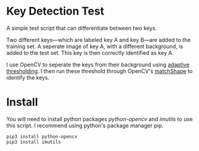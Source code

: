 # Key Detection Test

A simple test script that can differentiate between two keys.

Two different keys—which are labeled key A and key B—are added to the training set. A seperate image of key A, with a different background, is added to the test set. This key is then correctly identified as key A.

I use OpenCV to seperate the keys from their background using [adaptive thresholding](https://docs.opencv.org/trunk/d7/d4d/tutorial_py_thresholding.html). I then run these threshold through OpenCV's [matchShape](https://www.learnopencv.com/shape-matching-using-hu-moments-c-python/) to identify the keys.

# Install

You will need to install python packages *python-opencv* and *imutils* to use this script.
I recommend using python's package manager pip.

```
pip3 install python-opencv
pip3 install imutils
```